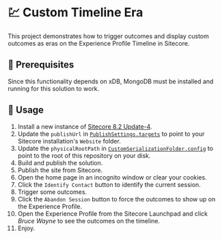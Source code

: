 # 💹 Custom Timeline Era

This project demonstrates how to trigger outcomes and display custom outcomes as
eras on the Experience Profile Timeline in Sitecore.

## 💼 Prerequisites

Since this functionality depends on xDB, MongoDB must be installed and running
for this solution to work.

## 🚀 Usage

1. Install a new instance of [Sitecore 8.2 Update-4][1].
2. Update the `publishUrl` in [`PublishSettings.targets`][2] to point to your
   Sitecore installation's `Website` folder.
3. Update the `physicalRootPath` in [`CustomSerializationFolder.config`][3] to
   point to the root of this repository on your disk.
4. Build and publish the solution.
5. Publish the site from Sitecore.
6. Open the home page in an incognito window or clear your cookies.
7. Click the `Identify Contact` button to identify the current session.
8. Trigger some outcomes.
9. Click the `Abandon Session` button to force the outcomes to show up on the
   Experience Profile.
10. Open the Experience Profile from the Sitecore Launchpad and click
    *Bruce Wayne* to see the outcomes on the timeline.
11. Enjoy.

[1]: https://dev.sitecore.net/Downloads/Sitecore_Experience_Platform/82/Sitecore_Experience_Platform_82_Update4.aspx
[2]: PublishSettings.targets
[3]: src/CustomTimelineEra/App_Config/Include/z.CustomTimelineEra.Serialization/CustomSerializationFolder.config
